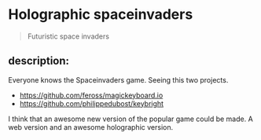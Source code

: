 # Holographic spaceinvaders

> Futuristic space invaders

## description:

Everyone knows the Spaceinvaders game. Seeing this two projects.

* https://github.com/feross/magickeyboard.io
* https://github.com/philippedubost/keybright
 
I think that an awesome new version of the popular game could be made. A web 
version and an awesome holographic version.
